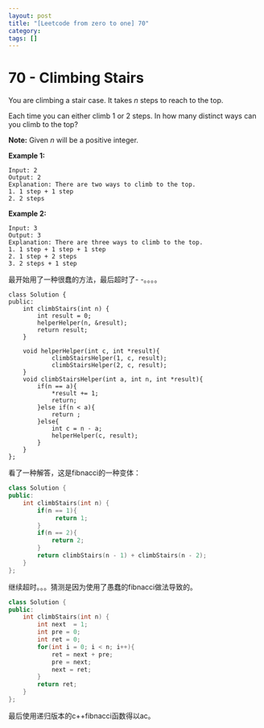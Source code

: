 ```yaml
---
layout: post
title: "[Leetcode from zero to one] 70"
category: 
tags: []
---
```


# 70 - Climbing Stairs

You are climbing a stair case. It takes *n* steps to reach to the top.

Each time you can either climb 1 or 2 steps. In how many distinct ways can you climb to the top?

**Note:** Given *n* will be a positive integer.

**Example 1:**

```
Input: 2
Output: 2
Explanation: There are two ways to climb to the top.
1. 1 step + 1 step
2. 2 steps
```

**Example 2:**

```
Input: 3
Output: 3
Explanation: There are three ways to climb to the top.
1. 1 step + 1 step + 1 step
2. 1 step + 2 steps
3. 2 steps + 1 step
```

最开始用了一种很蠢的方法，最后超时了- -。。。。

```
class Solution {
public:
    int climbStairs(int n) {
        int result = 0;
        helperHelper(n, &result);
        return result;
    }
    
    void helperHelper(int c, int *result){
            climbStairsHelper(1, c, result);
            climbStairsHelper(2, c, result);
    }
    void climbStairsHelper(int a, int n, int *result){
        if(n == a){
            *result += 1;
            return;
        }else if(n < a){
            return ;
        }else{
            int c = n - a;
            helperHelper(c, result);
        }     
    }
};
```

看了一种解答，这是fibnacci的一种变体：

```c++
class Solution {
public:
    int climbStairs(int n) {
        if(n == 1){
             return 1;
        }
        if(n == 2){
            return 2;
        }
        return climbStairs(n - 1) + climbStairs(n - 2);
    }
};
```

继续超时。。。猜测是因为使用了愚蠢的fibnacci做法导致的。

```c++
class Solution {
public:
    int climbStairs(int n) {
        int next  = 1;
        int pre = 0;
        int ret = 0;
        for(int i = 0; i < n; i++){
            ret = next + pre;
            pre = next;
            next = ret;
        }
        return ret;
    }
};
```

最后使用递归版本的c++fibnacci函数得以ac。

